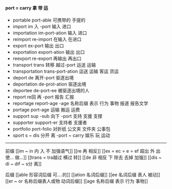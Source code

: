 #### port = carry 拿 带 运

- portable port-able 可携带的 手提的
- import im 入 -port  输入 进口
- importation im-port-ation 输入 进口
- reimport re-import 在输入 在进口
- export ex-port  输出 出口
- exportation export-ation 输出 出口
- reexport re-export 再输出 再出口
- transport trans 转移 越过-port 运送 运输
- transportation trans-port-ation 运送 运输 客运 货运
- deport de 离开-port 驱逐出境
- deportation de-prot-ation 驱逐出境 
- deportee de-port-ee 被驱逐出境的人
- report re回 再 -port 报告 汇报
- reportage report-age -age 名称后缀 表示 行为 事物   报道  报告文学
- portage port-age 运输 搬运 运费
- support sup -sub 向下 -port 支持 支援 支撑
- supporter support-er 支持者 支援者
- portfolio port-folio 对折纸     公文夹 文件夹  公事包
- sport   s ~ dis 分开 离 -port ~ carry  娱乐 玩 运动

---
前缀 
[[im  ~ in 内 入  不 加强语气]]
[[re  再  相反]]
[[ex  = ec = e = ef 超出 外 出 使... 做...]]
[[trans  = tra越过 横过 转]]
[[de   非 相反 下 除去 去掉 加强]]
[[dis  ~ di ~ dif ~ s分 离]]


后缀
[[able  形容词后缀 可....的]]
[[ation 名词后缀]]
[[ee 名词后缀 表人 被动]]
[[er  ~ or 名称后缀表人或物 动词后缀]]
[[age 名称后缀 表示 行为 事物]]